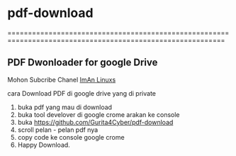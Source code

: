 # pdf-download
===========================================================================================================
<br>
<h2>PDF Dwonloader for google Drive</h2>

Mohon Subcribe Chanel 
<a href="https://www.youtube.com/channel/UCIYFoDfCWWP4cu-Xa6-KoxQ?view_as=subscriber" > ImAn Linuxs</a>

cara Download PDF di google drive yang di private
1. buka pdf yang mau di download 
2. buka tool develover di google crome arakan ke console
3. buka https://github.com/Gurita4Cyber/pdf-download
4. scroll pelan - pelan pdf nya
5. copy code ke console google crome
6. Happy Download.

